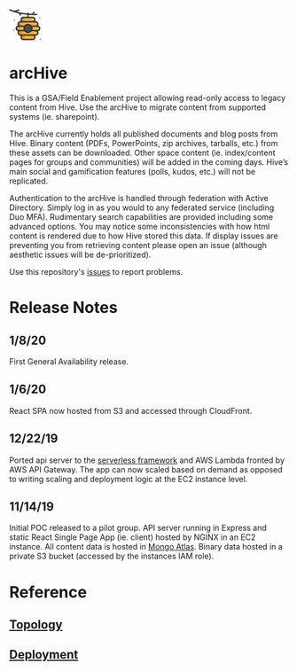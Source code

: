 ![arcHive Image](/client/public/apple-touch-icon.png)
# arcHive
This is a GSA/Field Enablement project allowing read-only access to legacy content from Hive. 
Use the arcHive to migrate content from supported systems (ie. sharepoint).

The arcHive currently holds all published documents and blog posts from Hive.
Binary content (PDFs, PowerPoints, zip archives, tarballs, etc.) from these assets can be downloaded.
Other space content (ie. index/content pages for groups and communities) will be added in the coming days.
Hive’s main social and gamification features (polls, kudos, etc.) will not be replicated.

Authentication to the arcHive is handled through federation with Active Directory.
Simply log in as you would to any federated service (including Duo MFA).
Rudimentary search capabilities are provided including some advanced options.
You may notice some inconsistencies with how html content is rendered due to how Hive stored this data.
If display issues are preventing you from retrieving content please open an issue (although aesthetic issues will be de-prioritized).

Use this repository's [issues](https://github.com/kreynoldsf5/arc-hive-sl/issues) to report problems. 

# Release Notes

## 1/8/20
First General Availability release. 

## 1/6/20
React SPA now hosted from S3 and accessed through CloudFront. 

## 12/22/19
Ported api server to the [serverless framework](https://serverless.com/) and AWS Lambda fronted by AWS API Gateway.
The app can now scaled based on demand as opposed to writing scaling and deployment logic at the EC2 instance level.

## 11/14/19
Initial POC released to a pilot group. API server running in Express and static React Single Page App (ie. client) hosted by NGINX in an EC2 instance.
All content data is hosted in [Mongo Atlas](https://cloud.mongodb.com/).
Binary data hosted in a private S3 bucket (accessed by the instances IAM role).

# Reference
## [Topology](/topology.md)
## [Deployment](/deployment.md)




